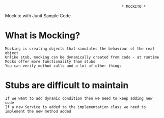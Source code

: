                                                         * MOCKITO *
Mockito with Junit Sample Code

# What is Mocking? #
    Mocking is creating objects that simulates the behaviour of the real object
    Unlike stub, mocking can be dynamically created from code - at runtime
    Mocks offer more functionality than stubs
    You can verify method calls and a lot of other things
  
# Stubs are difficult to maintain #
    If we want to add dynamic condition then we need to keep adding new code
    If a new Service is added to the implementation class we need to implement the new method added
